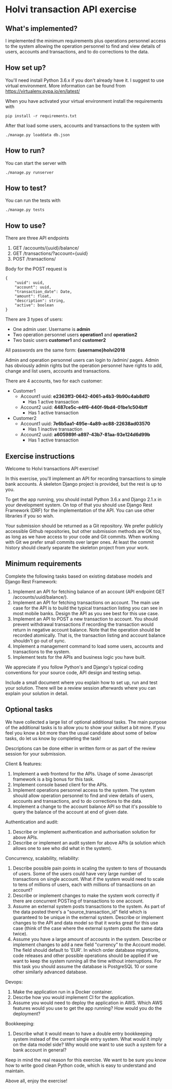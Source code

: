 Holvi transaction API exercise
==============================

What's implemented?
-------------------
I implemented the minimum requirements plus operations personnel access to the
system allowing the operation personnel to find and view details of users,
accounts and transactions, and to do corrections to the data.

How set up?
-----------
You'll need install Python 3.6.x if you don't already have it.
I suggest to use virtual environment. More information can be found from
https://virtualenv.pypa.io/en/latest/

When you have activated your virtual environment install the requirements with

`pip install -r requirements.txt`

After that load some users, accounts and transactions to the system with

`./manage.py loaddata db.json`

How to run?
-----------
You can start the server with

`./manage.py runserver`

How to test?
------------
You can run the tests with

`./manage.py tests`

How to use?
-----------
There are three API endpoints
1. GET /accounts/{uuid}/balance/
2. GET /transactions/?account={uuid}
3. POST /transactions/

Body for the POST request is
```
{
    "uuid": uuid,
    "account": uuid,
    "transaction_date": Date,
    "amount": float,
    "description": string,
    "active": boolean
}
```
There are 3 types of users:
* One admin user. Username is **admin**
* Two operation personnel users **operation1** and **operation2**
* Two basic users **customer1** and **customer2**

All passwords are the same form:
**{username}holvi2018**

Admin and operation personnel users can login to /admin/ pages.
Admin has obviously admin rights but the operation personnel have rights to
add, change and list users, accounts and transactions.

There are 4 accounts, two for each customer:
* Customer1
  - Account1 uuid: **e2363ff3-0642-4061-a4b3-9b90c4ab8df0**
    - Has 1 active transaction
  - Account2 uuid: **4487ce5c-e4f6-440f-9bd4-01be1c504bff**
    - Has 1 active transaction
* Customer2
  - Account1 uuid: **7e6b5aa1-495e-4a89-ac88-22638ad03570**
    - Has 1 inactive transaction
  - Account2 uuid: **a605989f-a897-43b7-81aa-93e124d6d99b**
    - Has 1 active transaction


Exercise instructions
---------------------
Welcome to Holvi transactions API exercise!

In this exercise, you'll implement an API for recording transactions to
simple bank accounts. A skeleton Django project is provided, but the rest is
up to you.

To get the app running, you should install Python 3.6.x and Django 2.1.x
in your development system. On top of that you should use Django Rest
Framework (DRF) for the implementation of the API. You can use other
libraries if you so wish.

Your submission should be returned as a Git repository. We prefer publicly
accessible Github repositories, but other submission methods are OK too,
as long as we have access to your code and Git commits. When working with
Git we prefer small commits over larger ones. At least the commit history
should clearly separate the skeleton project from your work.

Minimum requirements
--------------------

Complete the following tasks based on existing database models and
Django Rest Framework:
  1. Implement an API for fetching balance of an account
     (API endpoint GET /accounts/uuid/balance/).
  2. Implement an API for fetching transactions on account.
     The main use case for the API is to build the typical transaction
     listing you can see in most mobile banks. Design the API as you
     see best for this use case.
  3. Implement an API to POST a new transaction to account.
     You should prevent withdrawal transactions if recording the
     transaction would return in negative account balance. Note that
     the operation should be recorded atomically. That is, the transaction
     listing and account balance shouldn't go out of sync.
  4. Implement a management command to load some users, accounts and
     transactions to the system.
  5. Implement tests for the APIs and business logic you have built.

We appreciate if you follow Python's and Django's typical coding conventions
for your source code, API design and testing setup.

Include a small document where you explain how to set up, run and test your
solution. There will be a review session afterwards where you can explain your
solution in detail.


Optional tasks
--------------

We have collected a large list of optional additional tasks. The main purpose
of the additional tasks is to allow you to show your skillset a bit more. If
you feel you know a bit more than the usual candidate about some of below
tasks, do let us know by completing the task!

Descriptions can be done either in written form or as part of the review
session for your submission.

Client & features:
  1. Implement a web frontend for the APIs. Usage of some Javascript
     framework is a big bonus for this task.
  2. Implement console based client for the APIs.
  3. Implement operations personnel access to the system. The system should
     allow operation personnel to find and view details of users, accounts
     and transactions, and to do corrections to the data.
  4. Implement a change to the account balance API so that it's possible
     to query the balance of the account at end of given date.

Authentication and audit:
  1. Describe or implement authentication and authorisation solution for above
     APIs.
  2. Describe or implement an audit system for above APIs (a solution
     which allows one to see who did what in the system).

Concurrency, scalability, reliability:
  1. Describe possible pain points in scaling the system to tens of thousands
     of users. Some of the users could have very large number of transactions
     on single account.
     What if the system would need to scale to tens of millions of users,
     each with millions of transactions on an account?
  2. Describe or implement changes to make the system work correctly if
     there are concurrent POSTing of transactions to one account.
  3. Assume an external system posts transactions to the system. As part of
     the data posted there's a "source_transaction_id" field which is
     guaranteed to be unique in the external system. Describe or implement
     changes to the API and data model so that it works great for this use
     case (think of the case where the external system posts the same data
     twice).
  4. Assume you have a large amount of accounts in the system. Describe or implement
     changes to add a new field "currency" to the Account model. The field
     should default to 'EUR'. In which order database migrations, code
     releases and other possible operations should be applied if we want to
     keep the system running all the time without interruptions. For this task
     you should assume the database is PostgreSQL 10 or some other similarly
     advanced database.

Devops:
  1. Make the application run in a Docker container.
  2. Descrbe how you would implement CI for the application.
  3. Assume you would need to deploy the application in AWS. Which AWS features
     would you use to get the app running? How would you do the deployment?

Bookkeeping:
  1. Describe what it would mean to have a double entry bookkeeping system
     instead of the current single entry system. What would it imply on the
     data model side? Why would one want to use such a system for a bank
     account in general?

Keep in mind the real reason for this exercise. We want to be sure you know
how to write good clean Python code, which is easy to understand and maintain.

Above all, enjoy the exercise!
